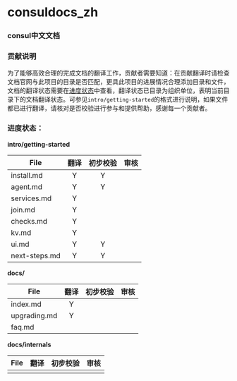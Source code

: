 # consuldocs_zh
### consul中文文档


### 贡献说明
为了能够高效合理的完成文档的翻译工作，贡献者需要知道：在贡献翻译时请检查文档官网与此项目的目录是否匹配，更具此项目的进展情况合理添加目录和文件，文档的翻译状态需要在[进度状态](进度状态)中查看，翻译状态已目录为组织单位，表明当前目录下的文档翻译状态。可参见`intro/getting-started`的格式进行说明，如果文件都已进行翻译，请核对是否校验进行参与和提供帮助，感谢每一个贡献者。
### 进度状态：
**intro/getting-started**

| File        | 翻译           | 初步校验  | 审核|
| ------------- |:-------------:|:-----:|:----:|
| install.md  | Y  |  Y | |
| agent.md | Y | Y| |
| services.md|Y|||
| join.md|Y|||
| checks.md|Y|||
| kv.md|Y|||
| ui.md|Y|Y||
| next-steps.md|Y|Y|||

**docs/**

| File        | 翻译           | 初步校验  | 审核|
| ------------- |:-------------:|:-----:|:----:|
| index.md  | Y  |   | |
| upgrading.md | Y | | |
| faq.md |  | | ||

**docs/internals**

| File        | 翻译           | 初步校验  | 审核|
| ------------- |:-------------:|:-----:|:----:|
||||||
